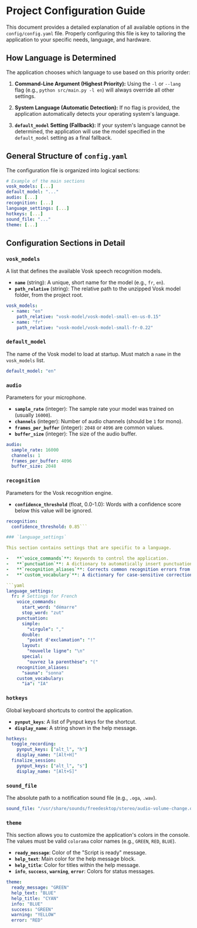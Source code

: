# Project Configuration Guide

This document provides a detailed explanation of all available options in the `config/config.yaml` file. Properly configuring this file is key to tailoring the application to your specific needs, language, and hardware.

## How Language is Determined

The application chooses which language to use based on this priority order:

1.  **Command-Line Argument (Highest Priority):** Using the `-l` or `--lang` flag (e.g., `python src/main.py -l en`) will always override all other settings.

2.  **System Language (Automatic Detection):** If no flag is provided, the application automatically detects your operating system's language.

3.  **`default_model` Setting (Fallback):** If your system's language cannot be determined, the application will use the model specified in the `default_model` setting as a final fallback.

## General Structure of `config.yaml`

The configuration file is organized into logical sections:

```yaml
# Example of the main sections
vosk_models: [...]
default_model: "..."
audio: [...]
recognition: [...]
language_settings: [...]
hotkeys: [...]
sound_file: "..."
theme: [...]
```

## Configuration Sections in Detail

### `vosk_models`

A list that defines the available Vosk speech recognition models.

-   **`name`** (string): A unique, short name for the model (e.g., `fr`, `en`).
-   **`path_relative`** (string): The relative path to the unzipped Vosk model folder, from the project root.

```yaml
vosk_models:
  - name: "en"
    path_relative: "vosk-model/vosk-model-small-en-us-0.15"
  - name: "fr"
    path_relative: "vosk-model/vosk-model-small-fr-0.22"
```

### `default_model`

The name of the Vosk model to load at startup. Must match a `name` in the `vosk_models` list.

```yaml
default_model: "en"
```

### `audio`

Parameters for your microphone.

-   **`sample_rate`** (integer): The sample rate your model was trained on (usually `16000`).
-   **`channels`** (integer): Number of audio channels (should be `1` for mono).
-   **`frames_per_buffer`** (integer): `2048` or `4096` are common values.
-   **`buffer_size`** (integer): The size of the audio buffer.

```yaml
audio:
  sample_rate: 16000
  channels: 1
  frames_per_buffer: 4096
  buffer_size: 2048
```

### `recognition`

Parameters for the Vosk recognition engine.

-   **`confidence_threshold`** (float, 0.0-1.0): Words with a confidence score below this value will be ignored.

```yaml
recognition:
  confidence_threshold: 0.85```

### `language_settings`

This section contains settings that are specific to a language.

-   **`voice_commands`**: Keywords to control the application.
-   **`punctuation`**: A dictionary to automatically insert punctuation. It is organized into logical groups for clarity.
-   **`recognition_aliases`**: Corrects common recognition errors from Vosk (e.g., `"sauna": "sonna"`).
-   **`custom_vocabulary`**: A dictionary for case-sensitive corrections, applied after aliases (e.g., `"ia": "IA"`).

```yaml
language_settings:
  fr: # Settings for French
    voice_commands:
      start_word: "démarre"
      stop_word: "zut"
    punctuation:
      simple:
        "virgule": ","
      double:
        "point d'exclamation": "!"
      layout:
        "nouvelle ligne": "\n"
      special:
        "ouvrez la parenthèse": "("
    recognition_aliases:
      "sauna": "sonna"
    custom_vocabulary:
      "ia": "IA"
```


### `hotkeys`

Global keyboard shortcuts to control the application.

-   **`pynput_keys`**: A list of Pynput keys for the shortcut.
-   **`display_name`**: A string shown in the help message.

```yaml
hotkeys:
  toggle_recording:
    pynput_keys: ["alt_l", "h"]
    display_name: "[Alt+H]"
  finalize_session:
    pynput_keys: ["alt_l", "s"]
    display_name: "[Alt+S]"
```

### `sound_file`

The absolute path to a notification sound file (e.g., `.oga`, `.wav`).

```yaml
sound_file: "/usr/share/sounds/freedesktop/stereo/audio-volume-change.oga"
```

### `theme`

This section allows you to customize the application's colors in the console. The values must be valid `colorama` color names (e.g., `GREEN`, `RED`, `BLUE`).

-   **`ready_message`**: Color of the "Script is ready" message.
-   **`help_text`**: Main color for the help message block.
-   **`help_title`**: Color for titles within the help message.
-   **`info`**, **`success`**, **`warning`**, **`error`**: Colors for status messages.

```yaml
theme:
  ready_message: "GREEN"
  help_text: "BLUE"
  help_title: "CYAN"
  info: "BLUE"
  success: "GREEN"
  warning: "YELLOW"
  error: "RED"
```

